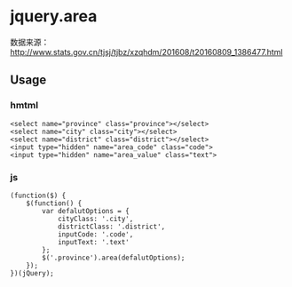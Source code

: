 # jquery.area

数据来源：http://www.stats.gov.cn/tjsj/tjbz/xzqhdm/201608/t20160809_1386477.html

## Usage
### hmtml
```
<select name="province" class="province"></select>
<select name="city" class="city"></select>
<select name="district" class="district"></select>
<input type="hidden" name="area_code" class="code">
<input type="hidden" name="area_value" class="text">
```
### js
```
(function($) {
    $(function() {
        var defalutOptions = {
            cityClass: '.city',
            districtClass: '.district',
            inputCode: '.code',
            inputText: '.text'
        };
        $('.province').area(defalutOptions);
    });
})(jQuery);
```
